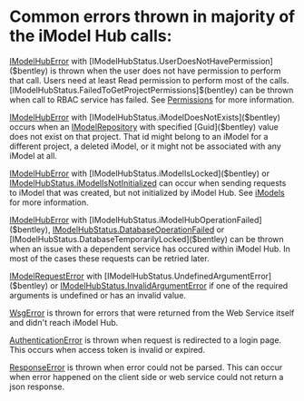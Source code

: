 # Common errors thrown in majority of the iModel Hub calls:

[IModelHubError]($clients) with [IModelHubStatus.UserDoesNotHavePermission]($bentley) is thrown when the user does not have permission to perform that call. Users need at least Read permission to perform most of the calls. [IModelHubStatus.FailedToGetProjectPermissions]$(bentley) can be thrown when call to RBAC service has failed. See [Permissions](./Permissions.md) for more information.

[IModelHubError]($clients) with [IModelHubStatus.iModelDoesNotExists]($bentley) occurs when an [IModelRepository]($clients) with specified [Guid]($bentley) value does not exist on that project. That id might belong to an iModel for a different project, a deleted iModel, or it might not be associated with any iModel at all.

[IModelHubError]($clients) with [IModelHubStatus.iModelIsLocked]($bentley) or [IModelHubStatus.iModelIsNotInitialized]($bentley) can occur when sending requests to iModel that was created, but not initialized by iModel Hub. See [iModels](./iModels.md) for more information.

[IModelHubError]($clients) with [IModelHubStatus.iModelHubOperationFailed]($bentley), [IModelHubStatus.DatabaseOperationFailed]($bentley) or [IModelHubStatus.DatabaseTemporarilyLocked]($bentley) can be thrown when an issue with a dependent service has occured within iModel Hub. In most of the cases these requests can be retried later.

[IModelRequestError]($clients) with [IModelHubStatus.UndefinedArgumentError]($bentley) or [IModelHubStatus.InvalidArgumentError]($bentley) if one of the required arguments is undefined or has an invalid value.

[WsgError]($clients) is thrown for errors that were returned from the Web Service itself and didn't reach iModel Hub.

[AuthenticationError]($clients) is thrown when request is redirected to a login page. This occurs when access token is invalid or expired.

[ResponseError]($clients) is thrown when error could not be parsed. This can occur when error happened on the client side or web service could not return a json response.
